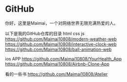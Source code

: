 # GitHub

你好，这里是Maimai，一个对网络世界无限充满热爱的人。

以下是我的GitHub仓库的目录
html css js
https://github.com/Maimai10808/modern-weather-web
https://github.com/Maimai10808/interactive-clock-web
https://github.com/Maimai10808/ball-animation-web

ios APP
https://github.com/Maimai10808/YourHealth_App
https://github.com/Maimai10808/Airbnb-Clone-App

看的一些书
https://github.com/Maimai10808/Atelier
